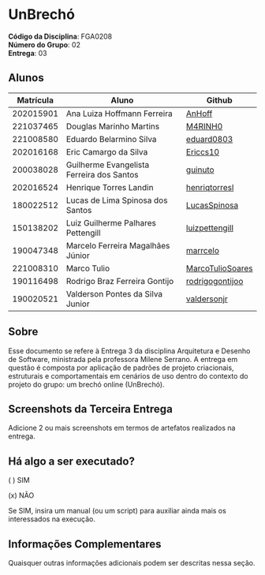 # UnBrechó

**Código da Disciplina**: FGA0208<br>
**Número do Grupo**: 02<br>
**Entrega**: 03<br>

## Alunos
| Matrícula | Aluno                                     | Github                                                  |
| --------- | ----------------------------------------- | ------------------------------------------------------- |
| 202015901 | Ana Luiza Hoffmann Ferreira               | [AnHoff](https://github.com/AnHoff)                     |
| 221037465 | Douglas Marinho Martins                   | [M4RINH0](https://github.com/M4RINH0)                   |
| 221008580 | Eduardo Belarmino Silva                   | [eduard0803](https://github.com/eduard0803)             |
| 202016168 | Eric Camargo da Silva                     | [Ericcs10](https://github.com/Ericcs10)                 |
| 200038028 | Guilherme Evangelista Ferreira dos Santos | [guinuto](https://github.com/guinuto)                   |
| 202016524 | Henrique Torres Landin                    | [henriqtorresl](https://github.com/henriqtorresl)       |
| 180022512 | Lucas de Lima Spinosa dos Santos          | [LucasSpinosa](https://github.com/LucasSpinosa)         |
| 150138202 | Luiz Guilherme Palhares Pettengill        | [luizpettengill](https://github.com/LuizPettengill)     |
| 190047348 | Marcelo Ferreira Magalhães Júnior         | [marrcelo](https://github.com/marrcelo)                 |
| 221008310 | Marco Tulio                               | [MarcoTulioSoares](https://github.com/MarcoTulioSoares) |
| 190116498 | Rodrigo Braz Ferreira Gontijo             | [rodrigogontijoo](https://github.com/rodrigogontijoo)   |
| 190020521 | Valderson Pontes da Silva Junior          | [valdersonjr](https://github.com/valdersonjr)           |

## Sobre

Esse documento se refere à Entrega 3 da disciplina Arquitetura e Desenho de Software, ministrada pela professora Milene Serrano. A entrega em questão é composta por aplicação de padrões de projeto criacionais, estruturais e comportamentais em cenários de uso dentro do contexto do projeto do grupo: um brechó online (UnBrechó).

## Screenshots da Terceira Entrega
Adicione 2 ou mais screenshots em termos de artefatos realizados na entrega.

## Há algo a ser executado?

( ) SIM

(x) NÃO

Se SIM, insira um manual (ou um script) para auxiliar ainda mais os interessados na execução.

## Informações Complementares 
Quaisquer outras informações adicionais podem ser descritas nessa seção.
